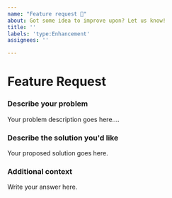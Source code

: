 ```yaml
---
name: "Feature request 🚀"
about: Got some idea to improve upon? Let us know!
title: ''
labels: 'type:Enhancement'
assignees: ''

---
```

# Feature Request

### Describe your problem

<!-- 
    Briefly discribe your problem statment
 -->

Your problem description goes here....

### Describe the solution you'd like

<!--
    Give a concise description of your solution
-->

Your proposed solution goes here.

### Additional context

<!--
  Is there anything else you can add about the proposal?
-->

Write your answer here.